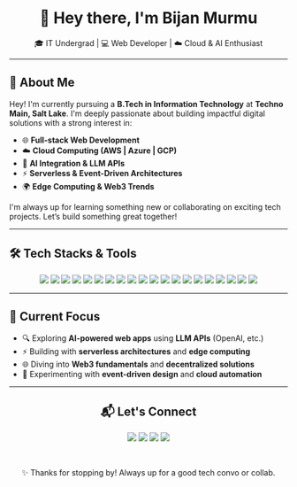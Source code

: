<div align="center">

# 👋 Hey there, I'm **Bijan Murmu**  
🎓 IT Undergrad | 💻 Web Developer | ☁️ Cloud & AI Enthusiast  

</div>

---

## 🚀 About Me

Hey! I'm currently pursuing a **B.Tech in Information Technology** at **Techno Main, Salt Lake**. I'm deeply passionate about building impactful digital solutions with a strong interest in:

- 🌐 **Full-stack Web Development**
- ☁️ **Cloud Computing (AWS | Azure | GCP)**
- 🧠 **AI Integration & LLM APIs**
- ⚡ **Serverless & Event-Driven Architectures**
- 🌍 **Edge Computing & Web3 Trends**

I'm always up for learning something new or collaborating on exciting tech projects. Let’s build something great together!

---

## 🛠️ Tech Stacks & Tools

<div align="center">
  <a href="https://www.python.org/"><img src="https://img.shields.io/badge/Python-3776AB?style=flat&logo=python&logoColor=white" /></a>
  <a href="https://developer.mozilla.org/en-US/docs/Web/HTML"><img src="https://img.shields.io/badge/HTML5-E34F26?style=flat&logo=html5&logoColor=white" /></a>
  <a href="https://developer.mozilla.org/en-US/docs/Web/CSS"><img src="https://img.shields.io/badge/CSS3-1572B6?style=flat&logo=css3&logoColor=white" /></a>
  <a href="https://developer.mozilla.org/en-US/docs/Web/JavaScript"><img src="https://img.shields.io/badge/JavaScript-F7DF1E?style=flat&logo=javascript&logoColor=black" /></a>
  <a href="https://reactjs.org/"><img src="https://img.shields.io/badge/React-20232A?style=flat&logo=react&logoColor=61DAFB" /></a>
  <a href="https://vuejs.org/"><img src="https://img.shields.io/badge/-Vue.js-4fc08d?style=flat&logo=vuedotjs&logoColor=white" /></a>
  <a href="https://aws.amazon.com/"><img src="https://img.shields.io/badge/AWS-232F3E?style=flat&logo=amazon-aws&logoColor=white" /></a>
  <a href="https://cloud.google.com/"><img src="https://img.shields.io/badge/GCP-4285F4?style=flat&logo=google-cloud&logoColor=white" /></a>
  <a href="https://www.docker.com/"><img src="https://img.shields.io/badge/Docker-2496ED?style=flat&logo=docker&logoColor=white" /></a>
  <a href="https://openai.com/"><img src="https://img.shields.io/badge/OpenAI-412991?style=flat&logo=openai&logoColor=white" /></a>
  <a href="https://vercel.com/"><img src="https://img.shields.io/badge/Vercel-000000?style=flat&logo=vercel&logoColor=white" /></a>
  <a href="https://firebase.google.com/"><img src="https://img.shields.io/badge/Firebase-FFCA28?style=flat&logo=firebase&logoColor=black" /></a>
  <a href="https://nodejs.org/"><img src="https://img.shields.io/badge/Node.js-339933?style=flat&logo=nodedotjs&logoColor=white" /></a>
  <a href="https://nextjs.org/"><img src="https://img.shields.io/badge/Next.js-000000?style=flat&logo=next.js&logoColor=white" /></a>
  <a href="https://tailwindcss.com/"><img src="https://img.shields.io/badge/tailwindcss-0F172A?&logo=tailwindcss" /></a>
  <a href="https://www.mongodb.com/"><img src="https://img.shields.io/badge/MongoDB-47A248?style=flat&logo=mongodb&logoColor=white" /></a>
  <a href="https://render.com/"><img src="https://img.shields.io/badge/Render-black?style=flat&logo=render&logoColor=46E3B7" /></a>
  <a href="https://git-scm.com/"><img src="https://img.shields.io/badge/Git-F05032?style=flat&logo=git&logoColor=white" /></a>
  <a href="https://www.postman.com/"><img src="https://img.shields.io/badge/Postman-FF6C37?style=flat&logo=postman&logoColor=white" /></a>
  <a href="https://yarnpkg.com/"><img src="https://img.shields.io/badge/Yarn-2C8EBB?style=flat&logo=yarn&logoColor=white" /></a>
</div>


---

## 🌱 Current Focus

- 🔍 Exploring **AI-powered web apps** using **LLM APIs** (OpenAI, etc.)
- ⚡ Building with **serverless architectures** and **edge computing**
- 🌐 Diving into **Web3 fundamentals** and **decentralized solutions**
- 📘 Experimenting with **event-driven design** and **cloud automation**

---

<div align="center">

## 📬 Let's Connect

<a href="mailto:bijanmurmu123@gmail.com"><img src="https://img.shields.io/badge/Gmail-D14836?style=flat&logo=gmail&logoColor=white" /></a>
<a href="https://www.linkedin.com/in/bijanmurmu"><img src="https://img.shields.io/badge/LinkedIn-0A66C2?style=flat&logo=linkedin&logoColor=white" /></a>
<a href="https://x.com/bijanmurmuXO"><img src="https://img.shields.io/badge/X-000000?style=flat&logo=x&logoColor=white" /></a>
<a href="http://discord.com/invite/pNA7778"><img src="https://img.shields.io/badge/Discord-5865F2?style=flat&logo=discord&logoColor=white" /></a>

<br/>

✨ Thanks for stopping by! Always up for a good tech convo or collab.

</div>
